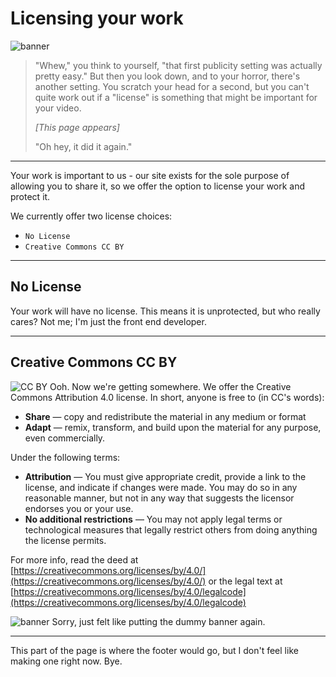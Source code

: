 # Licensing your work
![banner](https://privacy-sfb.cispa.saarland/wp-content/uploads/sites/10/2015/12/dummy-header.jpg)

> "Whew," you think to yourself, "that first publicity setting was actually
> pretty easy." But then you look down, and to your horror, there's another
> setting. You scratch your head for a second, but you can't quite work out if
> a "license" is something that might be important for your video.
>
> _[This page appears]_
>
> "Oh hey, it did it again."

---

Your work is important to us - our site exists for the sole purpose of allowing
you to share it, so we offer the option to license your work and protect it.

We currently offer two license choices:
* `No License`
* `Creative Commons CC BY`

---

## No License
Your work will have no license. This means it is unprotected, but who really cares?
Not me; I'm just the front end developer.

---

## Creative Commons CC BY
![CC BY](https://licensebuttons.net/l/by/3.0/88x31.png)
Ooh. Now we're getting somewhere. We offer the Creative Commons Attribution 4.0
license. In short, anyone is free to (in CC's words):

* **Share** — copy and redistribute the material in any medium or format
* **Adapt** — remix, transform, and build upon the material
  for any purpose, even commercially. 

Under the following terms:

* **Attribution** — You must give appropriate credit, provide a link to the license, and indicate if changes were made.
  You may do so in any reasonable manner, but not in any way that suggests the licensor endorses you or your use.
* **No additional restrictions** — You may not apply legal terms or technological measures that legally restrict others
  from doing anything the license permits.

For more info, read the deed at [https://creativecommons.org/licenses/by/4.0/](https://creativecommons.org/licenses/by/4.0/)
or the legal text at [https://creativecommons.org/licenses/by/4.0/legalcode](https://creativecommons.org/licenses/by/4.0/legalcode)


![banner](https://privacy-sfb.cispa.saarland/wp-content/uploads/sites/10/2015/12/dummy-header.jpg)
Sorry, just felt like putting the dummy banner again.

---

This part of the page is where the footer would go, but I don't feel like making one right now.
Bye.